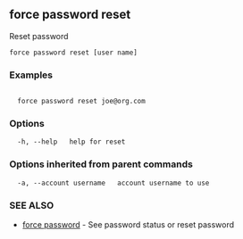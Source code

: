 ## force password reset

Reset password

```
force password reset [user name]
```

### Examples

```

  force password reset joe@org.com

```

### Options

```
  -h, --help   help for reset
```

### Options inherited from parent commands

```
  -a, --account username   account username to use
```

### SEE ALSO

* [force password](force_password.md)	 - See password status or reset password

